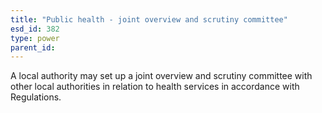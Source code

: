```yaml
---
title: "Public health - joint overview and scrutiny committee"
esd_id: 382
type: power
parent_id:  
---
```


A local authority may set up a joint overview and scrutiny committee with other local authorities in relation to health services in accordance with Regulations.


